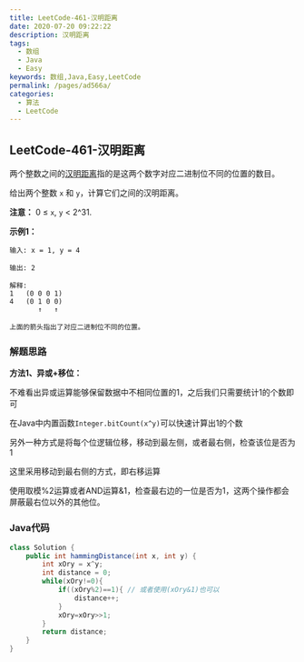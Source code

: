 ```yaml
---
title: LeetCode-461-汉明距离
date: 2020-07-20 09:22:22
description: 汉明距离
tags: 
  - 数组
  - Java
  - Easy
keywords: 数组,Java,Easy,LeetCode
permalink: /pages/ad566a/
categories: 
  - 算法
  - LeetCode
---
```


## LeetCode-461-汉明距离

两个整数之间的[汉明距离](https://baike.baidu.com/item/汉明距离)指的是这两个数字对应二进制位不同的位置的数目。

给出两个整数 `x` 和 `y`，计算它们之间的汉明距离。

**注意：**
0 ≤ `x`, `y` < 2^31.

<!--more-->

**示例1：**

```
输入: x = 1, y = 4

输出: 2

解释:
1   (0 0 0 1)
4   (0 1 0 0)
       ↑   ↑

上面的箭头指出了对应二进制位不同的位置。
```

### 解题思路

**方法1、异或+移位：**

不难看出异或运算能够保留数据中不相同位置的1，之后我们只需要统计1的个数即可

在Java中内置函数`Integer.bitCount(x^y)`可以快速计算出1的个数

另外一种方式是将每个位逻辑位移，移动到最左侧，或者最右侧，检查该位是否为1

这里采用移动到最右侧的方式，即右移运算

使用取模%2运算或者AND运算&1，检查最右边的一位是否为1，这两个操作都会屏蔽最右位以外的其他位。

### Java代码

```java
class Solution {
    public int hammingDistance(int x, int y) {
        int xOry = x^y;
        int distance = 0;
        while(xOry!=0){
            if((xOry%2)==1){ // 或者使用(xOry&1)也可以
                distance++;
            }
            xOry=xOry>>1;
        }
        return distance;
    }
}
```
